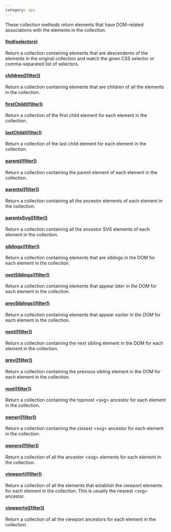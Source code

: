 ```yaml
---
category: api
---
```


These collection methods return elements that have DOM-related associations with the elements in the collection.

#### [find(selectors)](/api/find/)

Return a collection containing elements that are descendents of the elements in the original collection and match the given CSS selector or comma-separated list of selectors.

#### [children(\[filter\])](/api/children/)

Return a collection containing elements that are children of all the elements in the collection.

#### [firstChild(\[filter\])](/api/firstChild/)

Return a collection of the first child element for each element in the collection.

#### [lastChild(\[filter\])](/api/lastChild/)

Return a collection of the last child element for each element in the collection.

#### [parent(\[filter\])](/api/parent/)

Return a collection containing the parent element of each element in the collection.

#### [parents(\[filter\])](/api/parents/)

Return a collection containing all the ancestor elements of each element in the collection.

#### [parentsSvg(\[filter\])](/api/parentsSvg/)

Return a collection containing all the ancestor SVG elements of each element in the collection.

#### [siblings(\[filter\])](/api/siblings/)

Return a collection containing elements that are siblings in the DOM for each element in the collection.

#### [nextSiblings(\[filter\])](/api/nextSiblings/)

Return a collection containing elements that appear _later in the DOM_ for each element in the collection.

#### [prevSiblings(\[filter\])](/api/prevSiblings/)

Return a collection containing elements that appear _earlier in the DOM_ for each element in the collection.

#### [next(\[filter\])](/api/next/)

Return a collection containing the next sibling element in the DOM for each element in the collection.

#### [prev(\[filter\])](/api/prev/)

Return a collection containing the previous sibling element in the DOM for each element in the collection.

#### [root(\[filter\])](/api/root/)

Return a collection containing the topmost &lt;svg&gt; ancestor for each element in the collection.

#### [owner(\[filter\])](/api/owner/)

Return a collection containing the closest &lt;svg&gt; ancestor for each element in the collection.

#### [owners(\[filter\])](/api/owners/)

Return a collection of all the ancestor &lt;svg&gt; elements for each element in the collection.

#### [viewport(\[filter\])](/api/viewport/)

Return a collection of all the elements that establish the viewport elements for each element in the collection. This is usually the nearest &lt;svg&gt; ancestor.

#### [viewports(\[filter\])](/api/viewports/)

Return a collection of all the viewport ancestors for each element in the collection.
